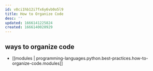 ```yaml
---
id: v8ci1hb12i7fx6y6vb0o5l9
title: How to Organize Code
desc: ''
updated: 1666141225824
created: 1666140020929
---
```

## ways to organize code
- [[modules | programming-languages.python.best-practices.how-to-organize-code.modules]] 